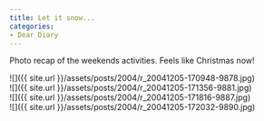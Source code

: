 ```yaml
---
title: Let it snow...
categories:
- Dear Diary
---
```


Photo recap of the weekends activities. Feels like Christmas now!

![]({{ site.url }}/assets/posts/2004/r_20041205-170948-9878.jpg)  
![]({{ site.url }}/assets/posts/2004/r_20041205-171356-9881.jpg)  
![]({{ site.url }}/assets/posts/2004/r_20041205-171816-9887.jpg)  
![]({{ site.url }}/assets/posts/2004/r_20041205-172032-9890.jpg)

